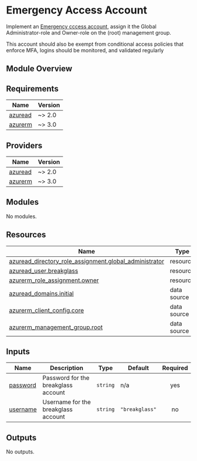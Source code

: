 # Emergency Access Account

Implement an [Emergency cccess account](https://docs.microsoft.com/en-us/azure/active-directory/roles/security-emergency-access), assign it the Global Administrator-role and Owner-role on the (root) management group.

This account should also be exempt from conditional access policies that enforce MFA, logins should be monitored, and validated regularly

## Module Overview

<!-- BEGIN_TF_DOC -->

<!-- END_TF_DOC -->
<!-- BEGIN_TF_DOCS -->
## Requirements

| Name | Version |
|------|---------|
| <a name="requirement_azuread"></a> [azuread](#requirement\_azuread) | ~> 2.0 |
| <a name="requirement_azurerm"></a> [azurerm](#requirement\_azurerm) | ~> 3.0 |

## Providers

| Name | Version |
|------|---------|
| <a name="provider_azuread"></a> [azuread](#provider\_azuread) | ~> 2.0 |
| <a name="provider_azurerm"></a> [azurerm](#provider\_azurerm) | ~> 3.0 |

## Modules

No modules.

## Resources

| Name | Type |
|------|------|
| [azuread_directory_role_assignment.global_administrator](https://registry.terraform.io/providers/hashicorp/azuread/latest/docs/resources/directory_role_assignment) | resource |
| [azuread_user.breakglass](https://registry.terraform.io/providers/hashicorp/azuread/latest/docs/resources/user) | resource |
| [azurerm_role_assignment.owner](https://registry.terraform.io/providers/hashicorp/azurerm/latest/docs/resources/role_assignment) | resource |
| [azuread_domains.initial](https://registry.terraform.io/providers/hashicorp/azuread/latest/docs/data-sources/domains) | data source |
| [azurerm_client_config.core](https://registry.terraform.io/providers/hashicorp/azurerm/latest/docs/data-sources/client_config) | data source |
| [azurerm_management_group.root](https://registry.terraform.io/providers/hashicorp/azurerm/latest/docs/data-sources/management_group) | data source |

## Inputs

| Name | Description | Type | Default | Required |
|------|-------------|------|---------|:--------:|
| <a name="input_password"></a> [password](#input\_password) | Password for the breakglass account | `string` | n/a | yes |
| <a name="input_username"></a> [username](#input\_username) | Username for the breakglass account | `string` | `"breakglass"` | no |

## Outputs

No outputs.
<!-- END_TF_DOCS -->